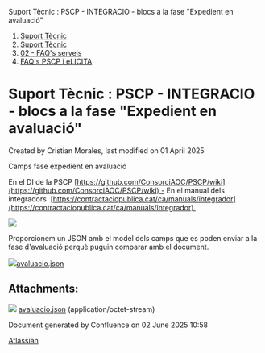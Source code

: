 Suport Tècnic : PSCP - INTEGRACIO - blocs a la fase "Expedient en avaluació"  

1.  [Suport Tècnic](index.html)
2.  [Suport Tècnic](13893782.html)
3.  [02 - FAQ's serveis](26313393.html)
4.  [FAQ's PSCP i eLICITA](28705587.html)

Suport Tècnic : PSCP - INTEGRACIO - blocs a la fase "Expedient en avaluació"
============================================================================

Created by Cristian Morales, last modified on 01 April 2025

Camps fase expedient en avaluació

En el DI de la PSCP [https://github.com/ConsorciAOC/PSCP/wiki](https://github.com/ConsorciAOC/PSCP/wiki) - En el manual dels integradors  [https://contractaciopublica.cat/ca/manuals/integrador](https://contractaciopublica.cat/ca/manuals/integrador) 

![](https://aoccat.zendesk.com/attachments/token/vTreNR7oJTgzDui3f4VNbfr1z/?name=image.png)

Proporcionem un JSON amb el model dels camps que es poden enviar a la fase d'avaluació perquè puguin comparar amb el document.

[![](download/resources/com.atlassian.confluence.plugins.confluence-view-file-macro:view-file-macro-resources/images/placeholder-medium-file.png)avaluacio.json](/download/attachments/128647276/avaluacio.json?version=1&modificationDate=1743495172711&api=v2)

Attachments:
------------

![](images/icons/bullet_blue.gif) [avaluacio.json](attachments/128647276/128647277.json) (application/octet-stream)  

Document generated by Confluence on 02 June 2025 10:58

[Atlassian](http://www.atlassian.com/)